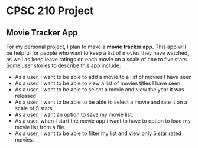 # CPSC 210 Project
## Movie Tracker App

For my personal project, I plan to make a **movie tracker app.** This app will be helpful for people who want to keep a 
list of movies they have watched, as well as keep leave ratings on each movie on a scale of one to five stars. 
Some user stories to describe this app include:

- As a user, I want to be able to add a movie to a list of movies I have seen
- As a user, I want to be able to view a list of movies titles I have seen
- As a user, I want to be able to select a movie and view the year it was released
- As a user, I want to be able to be able to select a movie and rate it on a scale of 5 stars 
- As a user, I want an option to save my movie list.
- As a user, when I start the movie app i want to have to option to load my movie list from a file.
- As a user, I want to be able to filter my list and view only 5 star rated movies.